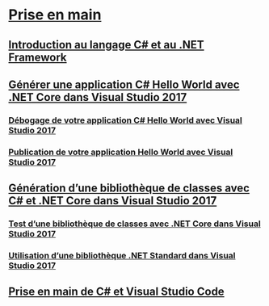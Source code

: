 # [Prise en main](index.md)
## [Introduction au langage C# et au .NET Framework](introduction-to-the-csharp-language-and-the-net-framework.md)
## [Générer une application C# Hello World avec .NET Core dans Visual Studio 2017](../../core/tutorials/with-visual-studio.md)
### [Débogage de votre application C# Hello World avec Visual Studio 2017](../../core/tutorials/debugging-with-visual-studio.md)
### [Publication de votre application Hello World avec Visual Studio 2017](../../core/tutorials/publishing-with-visual-studio.md)
## [Génération d’une bibliothèque de classes avec C# et .NET Core dans Visual Studio 2017](../../core/tutorials/library-with-visual-studio.md)
### [Test d’une bibliothèque de classes avec .NET Core dans Visual Studio 2017](../../core/tutorials/testing-library-with-visual-studio.md)
### [Utilisation d’une bibliothèque .NET Standard dans Visual Studio 2017](../../core/tutorials/consuming-library-with-visual-studio.md)
## [Prise en main de C# et Visual Studio Code](../../core/tutorials/with-visual-studio-code.md)
